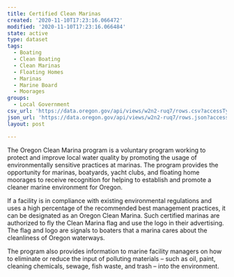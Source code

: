 ```yaml
---
title: Certified Clean Marinas
created: '2020-11-10T17:23:16.066472'
modified: '2020-11-10T17:23:16.066484'
state: active
type: dataset
tags:
  - Boating
  - Clean Boating
  - Clean Marinas
  - Floating Homes
  - Marinas
  - Marine Board
  - Moorages
groups:
  - Local Government
csv_url: 'https://data.oregon.gov/api/views/w2n2-ruq7/rows.csv?accessType=DOWNLOAD'
json_url: 'https://data.oregon.gov/api/views/w2n2-ruq7/rows.json?accessType=DOWNLOAD'
layout: post

---
```

The Oregon Clean Marina program is a voluntary program working to protect and improve local water quality by promoting the usage of environmentally sensitive practices at marinas. The program provides the opportunity for marinas, boatyards, yacht clubs, and floating home moorages to receive recognition for helping to establish and promote a cleaner marine environment for Oregon.

If a facility is in compliance with existing environmental regulations and uses a high percentage of the recommended best management practices, it can be designated as an Oregon Clean Marina. Such certified marinas are authorized to fly the Clean Marina flag and use the logo in their advertising. The flag and logo are signals to boaters that a marina cares about the cleanliness of Oregon waterways.

The program also provides information to marine facility managers on how to eliminate or reduce the input of polluting materials – such as oil, paint, cleaning chemicals, sewage, fish waste, and trash – into the environment.
